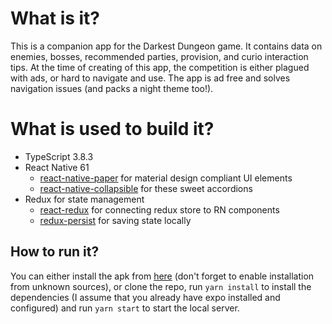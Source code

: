 # What is it?

This is a companion app for the Darkest Dungeon game. It contains data on enemies, bosses, recommended parties, provision, and curio interaction tips. At the time of creating of this app, the competition is either plagued with ads, or hard to navigate and use. The app is ad free and solves navigation issues (and packs a night theme too!).

# What is used to build it?

-   TypeScript 3.8.3
-   React Native 61
    -   [react-native-paper](https://github.com/callstack/react-native-paper) for material design compliant UI elements
    -   [react-native-collapsible](https://github.com/oblador/react-native-collapsible) for these sweet accordions
-   Redux for state management
    -   [react-redux](https://github.com/reduxjs/react-redux) for connecting redux store to RN components
    -   [redux-persist](https://github.com/rt2zz/redux-persist) for saving state locally

## How to run it?

You can either install the apk from [here](https://github.com/eqlion/rn-darkest/releases) (don't forget to enable installation from unknown sources), or clone the repo, run `yarn install` to install the dependencies (I assume that you already have expo installed and configured) and run `yarn start` to start the local server.
